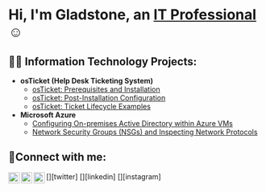 <h1>Hi, I'm Gladstone, an <a href="https://www.linkedin.com/in/gladstone-zorh-864a65113/">IT Professional</a>☺</h1>

<h2>👨‍💻 Information Technology Projects:</h2>

- <b>osTicket (Help Desk Ticketing System)</b>
  - [osTicket: Prerequisites and Installation](https://github.com/gladstonezorh/osticket-prereqs)
  - [osTicket: Post-Installation Configuration](https://github.com/gladstonezorh/post-install-config)
  - [osTicket: Ticket Lifecycle Examples](https://github.com/gladstonezorh/ticket-lifecycle)
- <b>Microsoft Azure</b>
  - [Configuring On-premises Active Directory within Azure VMs](https://github.com/gladstonezorh/configure-ad)
  - [Network Security Groups (NSGs) and Inspecting Network Protocols](https://github.com/gladstonezorh/azure-network-protocols)

<h2>🤳Connect with me:</h2>

[<img align="left" alt="Gladstonezorh| Twitter" width="22px" src="https://cdn.jsdelivr.net/npm/simple-icons@v3/icons/twitter.svg" />][twitter]
[<img align="left" alt="Gladstonezorh | LinkedIn" width="22px" src="https://cdn.jsdelivr.net/npm/simple-icons@v3/icons/linkedin.svg" />][linkedin]
[<img align="left" alt="Gladstonezorh | Instagram" width="22px" src="https://cdn.jsdelivr.net/npm/simple-icons@v3/icons/instagram.svg" />][instagram]





